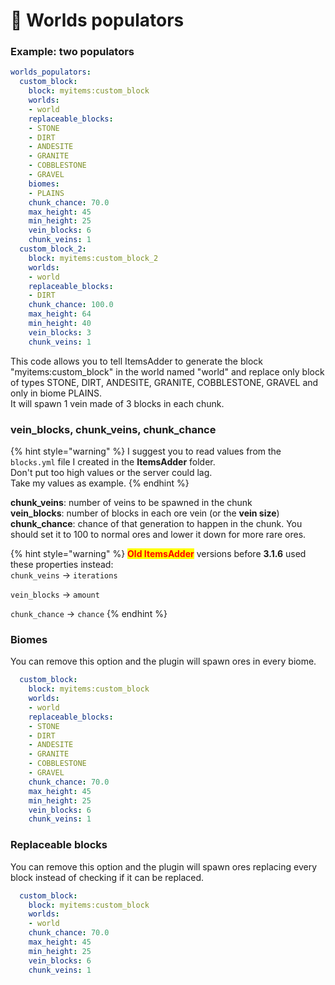 # 💎 Worlds populators

### Example: two populators

```yaml
worlds_populators:
  custom_block:
    block: myitems:custom_block
    worlds:
    - world
    replaceable_blocks:
    - STONE
    - DIRT
    - ANDESITE
    - GRANITE
    - COBBLESTONE
    - GRAVEL
    biomes:
    - PLAINS
    chunk_chance: 70.0
    max_height: 45
    min_height: 25
    vein_blocks: 6
    chunk_veins: 1
  custom_block_2:
    block: myitems:custom_block_2
    worlds:
    - world
    replaceable_blocks:
    - DIRT
    chunk_chance: 100.0
    max_height: 64
    min_height: 40
    vein_blocks: 3
    chunk_veins: 1
```

This code allows you to tell ItemsAdder to generate the block "myitems:custom\_block" in the world named "world" and replace only block of types STONE, DIRT, ANDESITE, GRANITE, COBBLESTONE, GRAVEL and only in biome PLAINS.\
It will spawn 1 vein made of 3 blocks in each chunk.

### vein\_blocks, chunk\_veins, chunk\_chance

{% hint style="warning" %}
I suggest you to read values from the `blocks.yml` file I created in the **ItemsAdder** folder.\
Don't put too high values or the server could lag.\
Take my values as example.
{% endhint %}

**chunk\_veins**: number of veins to be spawned in the chunk\
**vein\_blocks**: number of blocks in each ore vein (or the **vein size**)\
**chunk\_chance**: chance of that generation to happen in the chunk. You should set it to 100 to normal ores and lower it down for more rare ores.

{% hint style="warning" %}
<mark style="color:red;">**Old ItemsAdder**</mark> versions before **3.1.6** used these properties instead:\
`chunk_veins` -> `iterations`

`vein_blocks` -> `amount`

`chunk_chance` -> `chance`
{% endhint %}

### Biomes

You can remove this option and the plugin will spawn ores in every biome.

```yaml
  custom_block:
    block: myitems:custom_block
    worlds:
    - world
    replaceable_blocks:
    - STONE
    - DIRT
    - ANDESITE
    - GRANITE
    - COBBLESTONE
    - GRAVEL
    chunk_chance: 70.0
    max_height: 45
    min_height: 25
    vein_blocks: 6
    chunk_veins: 1
```

### Replaceable blocks

You can remove this option and the plugin will spawn ores replacing every block instead of checking if it can be replaced.

```yaml
  custom_block:
    block: myitems:custom_block
    worlds:
    - world
    chunk_chance: 70.0
    max_height: 45
    min_height: 25
    vein_blocks: 6
    chunk_veins: 1
```

